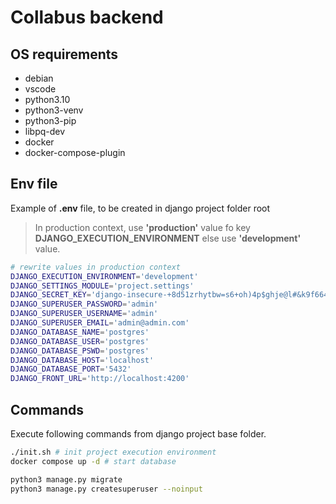 # Collabus backend

## OS requirements

- debian
- vscode
- python3.10
- python3-venv
- python3-pip
- libpq-dev
- docker
- docker-compose-plugin

## Env file

Example of **.env** file, to be created in django project folder root
> In production context, use **'production'** value fo key **DJANGO_EXECUTION_ENVIRONMENT** else use **'development'** value.

```bash
# rewrite values in production context
DJANGO_EXECUTION_ENVIRONMENT='development'
DJANGO_SETTINGS_MODULE='project.settings'
DJANGO_SECRET_KEY='django-insecure-+8d51zrhytbw=s6+oh)4p$ghje@l#&k9f664cw4u8s)2w*zxgb'
DJANGO_SUPERUSER_PASSWORD='admin'
DJANGO_SUPERUSER_USERNAME='admin'
DJANGO_SUPERUSER_EMAIL='admin@admin.com'
DJANGO_DATABASE_NAME='postgres'
DJANGO_DATABASE_USER='postgres'
DJANGO_DATABASE_PSWD='postgres'
DJANGO_DATABASE_HOST='localhost'
DJANGO_DATABASE_PORT='5432'
DJANGO_FRONT_URL='http://localhost:4200'
```

## Commands

Execute following commands from django project base folder.

```bash 
./init.sh # init project execution environment
docker compose up -d # start database

python3 manage.py migrate
python3 manage.py createsuperuser --noinput
```
